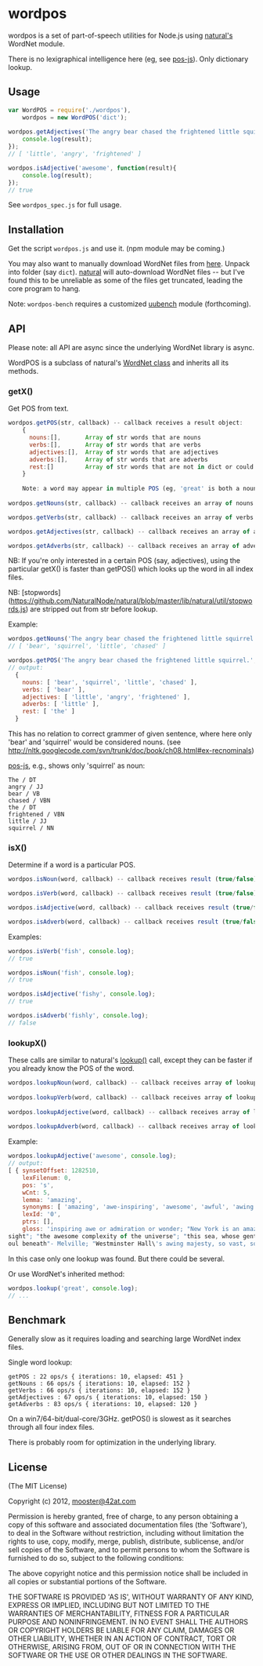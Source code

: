wordpos
=======

wordpos is a set of part-of-speech utilities for Node.js using [natural's](http://github.com/NaturalNode/natural) WordNet module.

There is no lexigraphical intelligence here (eg, see [pos-js](https://github.com/fortnightlabs/pos-js)).  Only dictionary lookup.

Usage
-------

```js
var WordPOS = require('./wordpos'),
    wordpos = new WordPOS('dict');
    
wordpos.getAdjectives('The angry bear chased the frightened little squirrel.', function(result){
    console.log(result);
});       
// [ 'little', 'angry', 'frightened' ]

wordpos.isAdjective('awesome', function(result){
    console.log(result);
});
// true
```
    
See `wordpos_spec.js` for full usage.    

Installation
------------

Get the script `wordpos.js` and use it.  (npm module may be coming.)

You may also want to manually download WordNet files from [here](http://wordnet.princeton.edu/wordnet/download/current-version/).  Unpack into folder (say `dict`).  [natural](http://github.com/NaturalNode/natural) will auto-download WordNet files -- 
but I've found this to be unreliable as some of the files get truncated, leading the core program to hang.

Note: `wordpos-bench` requires a customized [uubench](https://github.com/moos/uubench) module (forthcoming). 
    
    
API
-------

Please note: all API are async since the underlying WordNet library is async.

WordPOS is a subclass of natural's [WordNet class](https://github.com/NaturalNode/natural#wordnet) and inherits all its methods.


### getX()

Get POS from text. 

```js
wordpos.getPOS(str, callback) -- callback receives a result object: 
    { 
      nouns:[],       Array of str words that are nouns
      verbs:[],       Array of str words that are verbs
      adjectives:[],  Array of str words that are adjectives
      adverbs:[],     Array of str words that are adverbs
      rest:[]         Array of str words that are not in dict or could not be categorized as a POS
    }
        
    Note: a word may appear in multiple POS (eg, 'great' is both a noun and an adjective) 
    
wordpos.getNouns(str, callback) -- callback receives an array of nouns in str

wordpos.getVerbs(str, callback) -- callback receives an array of verbs in str

wordpos.getAdjectives(str, callback) -- callback receives an array of adjectives in str

wordpos.getAdverbs(str, callback) -- callback receives an array of adverbs in str
```
    
NB: If you're only interested in a certain POS (say, adjectives), using the particular getX() is faster
than getPOS() which looks up the word in all index files.

NB: [stopwords] (https://github.com/NaturalNode/natural/blob/master/lib/natural/util/stopwords.js) 
are stripped out from str before lookup.

Example:

```js
wordpos.getNouns('The angry bear chased the frightened little squirrel.', console.log)
// [ 'bear', 'squirrel', 'little', 'chased' ]

wordpos.getPOS('The angry bear chased the frightened little squirrel.', console.log)
// output:
  { 
    nouns: [ 'bear', 'squirrel', 'little', 'chased' ],
    verbs: [ 'bear' ],
    adjectives: [ 'little', 'angry', 'frightened' ],
    adverbs: [ 'little' ],
    rest: [ 'the' ]
  }

```
This has no relation to correct grammer of given sentence, where here only 'bear' and 'squirrel' 
would be considered nouns.  (see http://nltk.googlecode.com/svn/trunk/doc/book/ch08.html#ex-recnominals)

[pos-js](https://github.com/fortnightlabs/pos-js), e.g., shows only 'squirrel' as noun:

    The / DT
    angry / JJ
    bear / VB
    chased / VBN
    the / DT
    frightened / VBN
    little / JJ
    squirrel / NN


### isX()

Determine if a word is a particular POS.  

```js
wordpos.isNoun(word, callback) -- callback receives result (true/false) if word is a noun.

wordpos.isVerb(word, callback) -- callback receives result (true/false) if word is a verb.

wordpos.isAdjective(word, callback) -- callback receives result (true/false) if word is an adjective.

wordpos.isAdverb(word, callback) -- callback receives result (true/false) if word is an adverb.
```
    
Examples:

```js
wordpos.isVerb('fish', console.log);
// true

wordpos.isNoun('fish', console.log);
// true

wordpos.isAdjective('fishy', console.log);
// true

wordpos.isAdverb('fishly', console.log);
// false
```
        
### lookupX()

These calls are similar to natural's [lookup()](https://github.com/NaturalNode/natural#wordnet) call, except they can be faster if you
already know the POS of the word.

```js
wordpos.lookupNoun(word, callback) -- callback receives array of lookup objects for a noun
     
wordpos.lookupVerb(word, callback) -- callback receives array of lookup objects for a verb
     
wordpos.lookupAdjective(word, callback) -- callback receives array of lookup objects for an adjective
     
wordpos.lookupAdverb(word, callback) -- callback receives array of lookup objects for an adverb
```
         
Example:

```js
wordpos.lookupAdjective('awesome', console.log);
// output:
[ { synsetOffset: 1282510,
    lexFilenum: 0,
    pos: 's',
    wCnt: 5,
    lemma: 'amazing',
    synonyms: [ 'amazing', 'awe-inspiring', 'awesome', 'awful', 'awing' ],
    lexId: '0',
    ptrs: [],
    gloss: 'inspiring awe or admiration or wonder; "New York is an amazing city"; "the Grand Canyon is an awe-inspiring
sight"; "the awesome complexity of the universe"; "this sea, whose gently awful stirrings seem to speak of some hidden s
oul beneath"- Melville; "Westminster Hall\'s awing majesty, so vast, so high, so silent"  ' } ]
```
In this case only one lookup was found.  But there could be several.
     

Or use WordNet's inherited method:

```js
wordpos.lookup('great', console.log);
// ...
```
    
Benchmark
----------

Generally slow as it requires loading and searching large WordNet index files. 

Single word lookup:

    getPOS : 22 ops/s { iterations: 10, elapsed: 451 }
    getNouns : 66 ops/s { iterations: 10, elapsed: 152 }
    getVerbs : 66 ops/s { iterations: 10, elapsed: 152 }
    getAdjectives : 67 ops/s { iterations: 10, elapsed: 150 }
    getAdverbs : 83 ops/s { iterations: 10, elapsed: 120 }

On a win7/64-bit/dual-core/3GHz.  getPOS() is slowest as it searches through all four index files.

There is probably room for optimization in the underlying library.

License
-------

(The MIT License)

Copyright (c) 2012, mooster@42at.com

Permission is hereby granted, free of charge, to any person obtaining
a copy of this software and associated documentation files (the
'Software'), to deal in the Software without restriction, including
without limitation the rights to use, copy, modify, merge, publish,
distribute, sublicense, and/or sell copies of the Software, and to
permit persons to whom the Software is furnished to do so, subject to
the following conditions:

The above copyright notice and this permission notice shall be
included in all copies or substantial portions of the Software.

THE SOFTWARE IS PROVIDED 'AS IS', WITHOUT WARRANTY OF ANY KIND,
EXPRESS OR IMPLIED, INCLUDING BUT NOT LIMITED TO THE WARRANTIES OF
MERCHANTABILITY, FITNESS FOR A PARTICULAR PURPOSE AND NONINFRINGEMENT.
IN NO EVENT SHALL THE AUTHORS OR COPYRIGHT HOLDERS BE LIABLE FOR ANY
CLAIM, DAMAGES OR OTHER LIABILITY, WHETHER IN AN ACTION OF CONTRACT,
TORT OR OTHERWISE, ARISING FROM, OUT OF OR IN CONNECTION WITH THE
SOFTWARE OR THE USE OR OTHER DEALINGS IN THE SOFTWARE.

